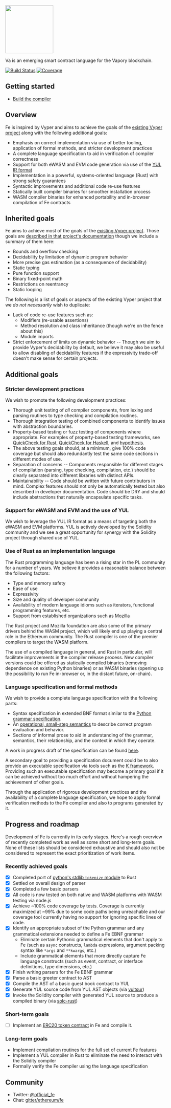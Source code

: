
<img src="https://raw.githubusercontent.com/ethereum/fe/master/logo/fe_svg/fe_source.svg" width="150px">
 
Va is an emerging smart contract language for the Vapory blockchain.

[![Build Status](https://github.com/ethereum/fe/workflows/CI/badge.svg)](https://github.com/ethereum/fe/actions)
[![Coverage](https://codecov.io/gh/ethereum/fe/branch/master/graph/badge.svg)](https://codecov.io/gh/ethereum/fe)

## Getting started

- [Build the compiler](https://github.com/ethereum/fe/blob/master/docs/build.md)

## Overview

Fe is inspired by Vyper and aims to achieve the goals of the [existing Vyper
project](https://github.com/vyperlang/vyper) along with the following
additional goals:

* Emphasis on correct implementation via use of better tooling, application of
  formal methods, and stricter development practices
* A complete language specification to aid in verification of compiler
  correctness
* Support for both eWASM and EVM code generation via use of the [YUL IR
  format](https://solidity.readthedocs.io/en/v0.5.13/yul.html)
* Implementation in a powerful, systems-oriented language (Rust) with strong
  safety guarantees
* Syntactic improvements and additional code re-use features
* Statically built compiler binaries for smoother installation process
* WASM compiler binaries for enhanced portability and in-browser compilation of
  Fe contracts

## Inherited goals

Fe aims to achieve most of the goals of the [existing Vyper
project](https://github.com/vyperlang/vyper).  Those goals are [described in
that project's
documentation](https://vyper.readthedocs.io/en/latest/index.html#principles-and-goals)
though we include a summary of them here:

* Bounds and overflow checking
* Decidability by limitation of dynamic program behavior
* More precise gas estimation (as a consequence of decidability)
* Static typing
* Pure function support
* Binary fixed-point math
* Restrictions on reentrancy
* Static looping

The following is a list of goals or aspects of the existing Vyper project that
we *do not necessarily* wish to duplicate:

* Lack of code re-use features such as:
  - Modifiers (re-usable assertions)
  - Method resolution and class inheritance (though we're on the fence about
    this)
  - Module imports
* Strict enforcement of limits on dynamic behavior -- Though we aim to provide
  Vyper's decidability by default, we believe it may also be useful to allow
  disabling of decidability features if the expressivity trade-off doesn't make
  sense for certain projects.

## Additional goals

### Stricter development practices

We wish to promote the following development practices:

* Thorough unit testing of *all* compiler components, from lexing and parsing
  routines to type checking and compilation routines.
* Thorough integration testing of combined components to identify issues with
  abstraction boundaries.
* Property-based testing or fuzz testing of components where appropriate.  For
  examples of property-based testing frameworks, see [QuickCheck for
  Rust](https://github.com/BurntSushi/quickcheck), [QuickCheck for
  Haskell](https://github.com/nick8325/quickcheck), and
  [hypothesis](https://hypothesis.works/).
* The above testing goals should, at a minimum, give 100% code coverage but
  should also redundantly test the same code sections in different modes of
  use.
* Separation of concerns -- Components responsible for different stages of
  compilation (parsing, type checking, compilation, etc.) should be clearly
  separated into different libraries with distinct APIs.
* Maintainability -- Code should be written with future contributors in mind.
  Complex features should not only be automatically tested but also described
  in developer documentation.  Code should be DRY and should include
  abstractions that naturally encapsulate specific tasks.

### Support for eWASM and EVM and the use of YUL

We wish to leverage the YUL IR format as a means of targeting both the eWASM
and EVM platforms.  YUL is actively developed by the Solidity community and we
see a great opportunity for synergy with the Solidity project through shared
use of YUL.

### Use of Rust as an implementation language

The Rust programming language has been a rising star in the PL community for a
number of years.  We believe it provides a reasonable balance between the
following factors:

* Type and memory safety
* Ease of use
* Expressivity
* Size and quality of developer community
* Availability of modern language idioms such as iterators, functional
  programming features, etc.
* Support from established organizations such as Mozilla

The Rust project and Mozilla foundation are also some of the primary drivers
behind the WASM project, which will likely end up playing a central role in the
Ethereum community.  The Rust compiler is one of the premier compilers to
target the WASM platform.

The use of a compiled language in general, and Rust in particular, will
facilitate improvements in the compiler release process.  New compiler versions
could be offered as statically compiled binaries (removing dependence on
existing Python binaries) or as WASM binaries (opening up the possibility to
run Fe in-browser or, in the distant future, on-chain).

### Language specification and formal methods

We wish to provide a complete language specification with the following parts:

* Syntax specification in extended BNF format similar to the [Python grammar
  specification](https://docs.python.org/3/reference/grammar.html).
* An [operational, small-step
  semantics](https://en.wikipedia.org/wiki/Operational_semantics#Small-step_semantics)
  to describe correct program evaluation and behavior.
* Sections of informal prose to aid in understanding of the grammar, semantics,
  their relationship, and the context in which they operate.

A work in progress draft of the specification can be found [here](https://github.com/ethereum/fe/blob/master/spec/index.md).

A secondary goal to providing a specification document could be to also provide
an executable specification via tools such as the [K
framework](http://www.kframework.org/index.php/Main_Page).  Providing such an
executable specification may become a primary goal if it can be achieved
without too much effort and without hampering the achievement of other goals.

Through the application of rigorous development practices and the availability
of a complete language specification, we hope to apply formal verification
methods to the Fe compiler and also to programs generated by it.

## Progress and roadmap

Development of Fe is currently in its early stages.  Here's a rough
overview of recently completed work as well as some short and long-term goals.
None of these lists should be considered exhaustive and should also not be
considered to represent the exact prioritization of work items.

### Recently achieved goals

* [x] Completed port of [python's stdlib `tokenize`
  module](https://github.com/python/cpython/blob/2a58b0636d1f620f8a85a2e4c030cc10551936a5/Lib/tokenize.py)
  to Rust
* [x] Settled on overall design of parser
* [x] Completed a few basic parsers
* [x] All code is now tested on both native and WASM platforms with WASM
  testing via node.js
* [x] Achieve ~100% code coverage by tests.  Coverage is currently maximized at
  ~99% due to some code paths being unreachable and our coverage tool currently
  having no support for ignoring specific lines of code.
* [x] Identify an appropriate subset of the Python grammar and any grammatical
  extensions needed to define a Fe EBNF grammar
  - Eliminate certain Pythonic grammatical elements that don't apply to Fe
    (such as `async` constructs, `lambda` expressions, argument packing syntax
    like `*args` and `**kwargs`, etc.)
  - Include grammatical elements that more directly capture Fe language
    constructs (such as event, contract, or interface definitions, type
    dimensions, etc.)
* [x] Finish writing parsers for the Fe EBNF grammar
* [x] Parse a basic greeter contract to AST
* [x] Compile the AST of a basic guest book contract to YUL
* [x] Generate YUL source code from YUL AST objects (via [yultsur](https://github.com/axic/yultsur/))
* [x] Invoke the Solidity compiler with generated YUL source to produce a
  compiled binary (via [solc-rust](https://github.com/axic/solc-rust))

### Short-term goals

* [ ] Implement an [ERC20 token contract](https://github.com/OpenZeppelin/openzeppelin-contracts/blob/master/contracts/token/ERC20/ERC20.sol) in Fe and compile it.

### Long-term goals

* Implement compilation routines for the full set of current Fe features
* Implement a YUL compiler in Rust to eliminate the need to interact with the
  Solidity compiler
* Formally verify the Fe compiler using the language specification

## Community

- Twitter: [@official_fe](https://twitter.com/official_fe)
- Chat: [gitter/ethereum/fe](http://gitter.im/ethereum/fe)
